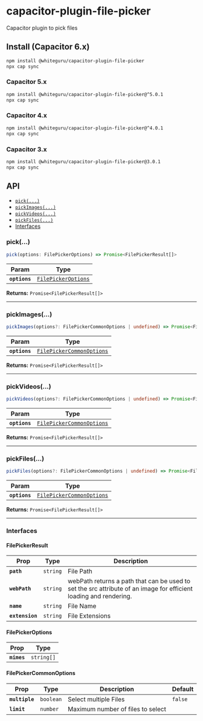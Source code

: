 # capacitor-plugin-file-picker

Capacitor plugin to pick files

## Install (Capacitor 6.x)

```bash
npm install @whiteguru/capacitor-plugin-file-picker
npx cap sync
```

### Capacitor 5.x

```bash
npm install @whiteguru/capacitor-plugin-file-picker@^5.0.1
npx cap sync
```

### Capacitor 4.x

```bash
npm install @whiteguru/capacitor-plugin-file-picker@^4.0.1
npx cap sync
```

### Capacitor 3.x

```bash
npm install @whiteguru/capacitor-plugin-file-picker@3.0.1
npx cap sync
```

## API

<docgen-index>

* [`pick(...)`](#pick)
* [`pickImages(...)`](#pickimages)
* [`pickVideos(...)`](#pickvideos)
* [`pickFiles(...)`](#pickfiles)
* [Interfaces](#interfaces)

</docgen-index>

<docgen-api>
<!--Update the source file JSDoc comments and rerun docgen to update the docs below-->

### pick(...)

```typescript
pick(options: FilePickerOptions) => Promise<FilePickerResult[]>
```

| Param         | Type                                                            |
| ------------- | --------------------------------------------------------------- |
| **`options`** | <code><a href="#filepickeroptions">FilePickerOptions</a></code> |

**Returns:** <code>Promise&lt;FilePickerResult[]&gt;</code>

--------------------


### pickImages(...)

```typescript
pickImages(options?: FilePickerCommonOptions | undefined) => Promise<FilePickerResult[]>
```

| Param         | Type                                                                        |
| ------------- | --------------------------------------------------------------------------- |
| **`options`** | <code><a href="#filepickercommonoptions">FilePickerCommonOptions</a></code> |

**Returns:** <code>Promise&lt;FilePickerResult[]&gt;</code>

--------------------


### pickVideos(...)

```typescript
pickVideos(options?: FilePickerCommonOptions | undefined) => Promise<FilePickerResult[]>
```

| Param         | Type                                                                        |
| ------------- | --------------------------------------------------------------------------- |
| **`options`** | <code><a href="#filepickercommonoptions">FilePickerCommonOptions</a></code> |

**Returns:** <code>Promise&lt;FilePickerResult[]&gt;</code>

--------------------


### pickFiles(...)

```typescript
pickFiles(options?: FilePickerCommonOptions | undefined) => Promise<FilePickerResult[]>
```

| Param         | Type                                                                        |
| ------------- | --------------------------------------------------------------------------- |
| **`options`** | <code><a href="#filepickercommonoptions">FilePickerCommonOptions</a></code> |

**Returns:** <code>Promise&lt;FilePickerResult[]&gt;</code>

--------------------


### Interfaces


#### FilePickerResult

| Prop            | Type                | Description                                                                                                       |
| --------------- | ------------------- | ----------------------------------------------------------------------------------------------------------------- |
| **`path`**      | <code>string</code> | File Path                                                                                                         |
| **`webPath`**   | <code>string</code> | webPath returns a path that can be used to set the src attribute of an image for efficient loading and rendering. |
| **`name`**      | <code>string</code> | File Name                                                                                                         |
| **`extension`** | <code>string</code> | File Extensions                                                                                                   |


#### FilePickerOptions

| Prop        | Type                  |
| ----------- | --------------------- |
| **`mimes`** | <code>string[]</code> |


#### FilePickerCommonOptions

| Prop           | Type                 | Description                       | Default            |
| -------------- | -------------------- | --------------------------------- | ------------------ |
| **`multiple`** | <code>boolean</code> | Select multiple Files             | <code>false</code> |
| **`limit`**    | <code>number</code>  | Maximum number of files to select |                    |

</docgen-api>

